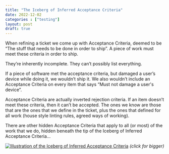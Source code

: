 ```yaml
---
title: "The Iceberg of Inferred Acceptance Criteria"
date: 2022-12-02
categories : ["testing"]
layout: post
draft: true
---
```


When refining a ticket we come up with Acceptance Criteria, deemed to be “The stuff that needs to be done in order to ship”. A piece of work must meet these criteria in order to ship.

They’re inherently incomplete. They can’t possibly list everything.

If a piece of software met the acceptance criteria, but damaged a user’s device while doing it, we wouldn’t ship it. We also wouldn’t include an Acceptance Criteria on every item that says “Must not damage a user's device”.

Acceptance Criteria are actually inverted rejection criteria. If an item doesn’t meet these criteria, then it can’t be accepted. The ones we know are those that are the ones that we define in the ticket, plus the ones that defined for all work (house style linting rules, agreed ways of working).

There are other hidden Acceptance Criteria that apply to all (or most) of the work that we do, hidden beneath the tip of the Iceberg of Inferred Acceptance Criteria…

[![Illustration of the Iceberg of Inferred Acceptance Criteria](/img/iceberg.png)](/img/iceberg.png)
*(click for bigger)*
